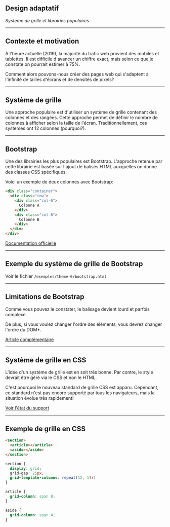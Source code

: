 ## Design adaptatif

*Système de grille et librairies populaires*

-----

## Contexte et motivation

À l'heure actuelle (2019), la majorité du trafic web provient des mobiles et tablettes. Il est difficile d'avancer un chiffre exact, mais selon ce que je constate on pourrait estimer à 75%.

Comment alors pouvons-nous créer des pages web qui s'adaptent à l'infinité de tailles d'écrans et de densités de pixels?

-----

## Système de grille

Une approche populaire est d'utiliser un système de grille contenant des colonnes et des rangées. Cette approche permet de définir le nombre de colonnes à afficher selon la taille de l'écran. Traditionnellement, ces systèmes ont 12 colonnes (pourquoi?).

-----

## Bootstrap

Une des librairies les plus populaires est Bootstrap. L'approche retenue par cette librairie est basée sur l'ajout de balises HTML auxquelles on donne des classes CSS spécifiques.

Voici un exemple de deux colonnes avec Bootstrap:

```html
<div class="container">
  <div class="row">
    <div class="col-6">
      Colonne A
    </div>
    <div class="col-6">
      Colonne B
    </div>
  </div>
</div>
```

[Documentation officielle](https://getbootstrap.com/docs/4.2/layout/grid/)

-----

## Exemple du système de grille de Bootstrap

Voir le fichier `/exemples/theme-6/bootstrap.html`

-----

## Limitations de Bootstrap

Comme vous pouvez le constater, le balisage devient lourd et parfois complexe.

De plus, si vous voulez changer l'ordre des éléments, vous devrez changer l'ordre du DOM*.

[Article complémentaire](https://hackernoon.com/how-css-grid-beats-bootstrap-85d5881cf163)

-----

## Système de grille en CSS

L'idée d'un système de grille est en soit très bonne. Par contre, le style devrait être géré via le CSS et non le HTML.

C'est pourquoi le nouveau standard de grille CSS est apparu. Cependant, ce standard n'est pas encore supporté par tous les navigateurs, mais la situation évolue très rapidement!

[Voir l'état du support](https://caniuse.com/#feat=css-grid)

-----

## Exemple de grille en CSS

```html
<section>
  <article></article>
  <aside></aside>
</section>
```

```css
section {
  display: grid;
  grid-gap: 25px;
  grid-template-columns: repeat(12, 1fr)
}

article {
  grid-column: span 8;
}

aside {
  grid-column: span 4;
}
```
